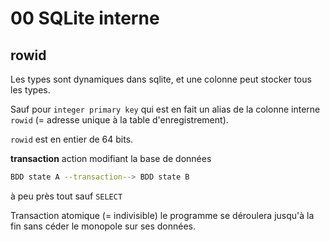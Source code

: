 # 00 SQLite interne

## rowid

Les types sont dynamiques dans sqlite, et une colonne peut stocker tous les types.

Sauf pour `integer primary key` qui est en fait un alias de la colonne interne `rowid` (= adresse unique à la table d'enregistrement).

`rowid` est en entier de 64 bits.

**transaction** action modifiant la base de données

```sh
BDD state A --transaction--> BDD state B
```

à peu près tout sauf `SELECT`

Transaction atomique (= indivisible) le programme se déroulera jusqu'à la fin sans céder le monopole sur ses données.